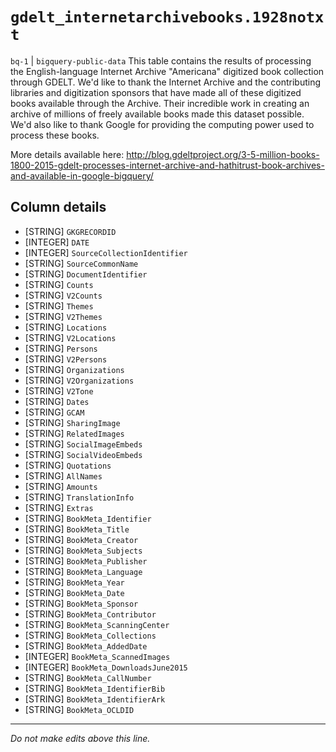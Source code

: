 # `gdelt_internetarchivebooks.1928notxt`
`bq-1` | `bigquery-public-data`
This table contains the results of processing the English-language Internet Archive "Americana" digitized book collection through GDELT.  We'd like to thank the Internet Archive and the contributing libraries and digitization sponsors that have made all of these digitized books available through the Archive.  Their incredible work in creating an archive of millions of freely available books made this dataset possible.  We'd also like to thank Google for providing the computing power used to process these books.

More details available here:
http://blog.gdeltproject.org/3-5-million-books-1800-2015-gdelt-processes-internet-archive-and-hathitrust-book-archives-and-available-in-google-bigquery/

## Column details
* [STRING]    `GKGRECORDID`
* [INTEGER]   `DATE`
* [INTEGER]   `SourceCollectionIdentifier`
* [STRING]    `SourceCommonName`
* [STRING]    `DocumentIdentifier`
* [STRING]    `Counts`
* [STRING]    `V2Counts`
* [STRING]    `Themes`
* [STRING]    `V2Themes`
* [STRING]    `Locations`
* [STRING]    `V2Locations`
* [STRING]    `Persons`
* [STRING]    `V2Persons`
* [STRING]    `Organizations`
* [STRING]    `V2Organizations`
* [STRING]    `V2Tone`
* [STRING]    `Dates`
* [STRING]    `GCAM`
* [STRING]    `SharingImage`
* [STRING]    `RelatedImages`
* [STRING]    `SocialImageEmbeds`
* [STRING]    `SocialVideoEmbeds`
* [STRING]    `Quotations`
* [STRING]    `AllNames`
* [STRING]    `Amounts`
* [STRING]    `TranslationInfo`
* [STRING]    `Extras`
* [STRING]    `BookMeta_Identifier`
* [STRING]    `BookMeta_Title`
* [STRING]    `BookMeta_Creator`
* [STRING]    `BookMeta_Subjects`
* [STRING]    `BookMeta_Publisher`
* [STRING]    `BookMeta_Language`
* [STRING]    `BookMeta_Year`
* [STRING]    `BookMeta_Date`
* [STRING]    `BookMeta_Sponsor`
* [STRING]    `BookMeta_Contributor`
* [STRING]    `BookMeta_ScanningCenter`
* [STRING]    `BookMeta_Collections`
* [STRING]    `BookMeta_AddedDate`
* [INTEGER]   `BookMeta_ScannedImages`
* [INTEGER]   `BookMeta_DownloadsJune2015`
* [STRING]    `BookMeta_CallNumber`
* [STRING]    `BookMeta_IdentifierBib`
* [STRING]    `BookMeta_IdentifierArk`
* [STRING]    `BookMeta_OCLDID`

-------------------------------------------------------------------------------
*Do not make edits above this line.*
